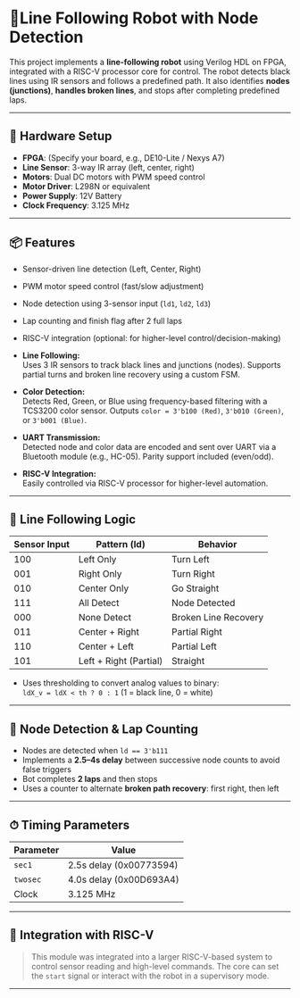 # 🚗Line Following Robot with Node Detection

This project implements a **line-following robot** using Verilog HDL on FPGA, integrated with a RISC-V processor core for control. The robot detects black lines using IR sensors and follows a predefined path. It also identifies **nodes (junctions)**, **handles broken lines**, and stops after completing predefined laps.

---

## 🔧 Hardware Setup

- **FPGA**: (Specify your board, e.g., DE10-Lite / Nexys A7)
- **Line Sensor**: 3-way IR array (left, center, right)
- **Motors**: Dual DC motors with PWM speed control
- **Motor Driver**: L298N or equivalent
- **Power Supply**: 12V Battery
- **Clock Frequency**: 3.125 MHz

---

## 📦 Features

- Sensor-driven line detection (Left, Center, Right)
- PWM motor speed control (fast/slow adjustment)
- Node detection using 3-sensor input (`ld1`, `ld2`, `ld3`)
- Lap counting and finish flag after 2 full laps
- RISC-V integration (optional: for higher-level control/decision-making)
- **Line Following:**  
  Uses 3 IR sensors to track black lines and junctions (nodes). Supports partial turns and broken line recovery using a custom FSM.

- **Color Detection:**  
  Detects Red, Green, or Blue using frequency-based filtering with a TCS3200 color sensor. Outputs `color = 3'b100 (Red)`, `3'b010 (Green)`, or `3'b001 (Blue)`.

- **UART Transmission:**  
  Detected node and color data are encoded and sent over UART via a Bluetooth module (e.g., HC-05). Parity support included (even/odd).

- **RISC-V Integration:**  
  Easily controlled via RISC-V processor for higher-level automation.

---


## 🚦 Line Following Logic

| Sensor Input | Pattern (ld) | Behavior |
|--------------|--------------|----------|
| 100 | Left Only    | Turn Left |
| 001 | Right Only   | Turn Right |
| 010 | Center Only  | Go Straight |
| 111 | All Detect   | Node Detected |
| 000 | None Detect  | Broken Line Recovery |
| 011 | Center + Right | Partial Right |
| 110 | Center + Left  | Partial Left |
| 101 | Left + Right (Partial) | Straight |
  
- Uses thresholding to convert analog values to binary:  
  `ldX_v = ldX < th ? 0 : 1` (1 = black line, 0 = white)

---

## 🧠 Node Detection & Lap Counting

- Nodes are detected when `ld == 3'b111`
- Implements a **2.5–4s delay** between successive node counts to avoid false triggers
- Bot completes **2 laps** and then stops
- Uses a counter to alternate **broken path recovery**: first right, then left

---

## ⏱ Timing Parameters

| Parameter | Value |
|----------|--------|
| `sec1`   | 2.5s delay (0x00773594) |
| `twosec` | 4.0s delay (0x00D693A4) |
| Clock    | 3.125 MHz |

---

## 🧩 Integration with RISC-V

> This module was integrated into a larger RISC-V-based system to control sensor reading and high-level commands. The core can set the `start` signal or interact with the robot in a supervisory mode.

---

